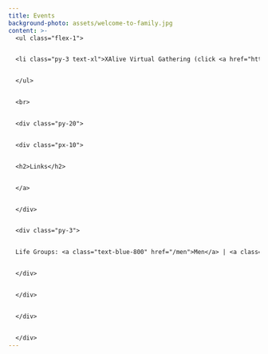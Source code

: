 ```yaml
---
title: Events
background-photo: assets/welcome-to-family.jpg
content: >-
  <ul class="flex-1">


  <li class="py-3 text-xl">XAlive Virtual Gathering (click <a href="https://unc.zoom.us/j/93041439932?pwd=UmFMMWZjSTZ2OC9yWXo5Z0xKRXVEUT09">HERE</a> for ZOOM link) <br>Wednesdays @ 7:30 PM <br> <br>If it asks for a password, send us a message via our <a href="www.xa-unc.com">connection form</a>! </li>


  </ul>


  <br>


  <div class="py-20">


  <div class="px-10">


  <h2>Links</h2>


  </a>


  </div>


  <div class="py-3">


  Life Groups: <a class="text-blue-800" href="/men">Men</a> | <a class="text-blue-800" href="/women">Women</a>


  </div>


  </div>


  </div>


  </div>
---
```

